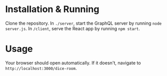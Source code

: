 # Installation & Running
Clone the repository. In `./server`, start the GraphQL server by running `node server.js`. In `/client`, serve the React app by running `npm start`.

# Usage
Your browser should open automatically. If it doesn't, navigate to `http://localhost:3000/dice-room`.